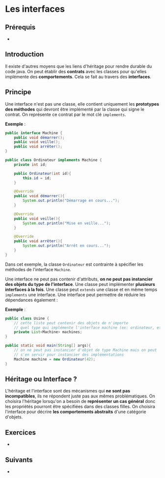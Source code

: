 # Les interfaces

## Prérequis

+ []()

## Introduction

Il existe d'autres moyens que les liens d'héritage pour rendre durable du code java. On peut établir des **contrats** avec les classes pour qu'elles implémente des **comportements**. Cela se fait au travers des **interfaces**.

## Principe

Une interface n'est pas une classe, elle contient uniquement les **prototypes des méthodes** qui devront être implémenté par la classe qui signe le contrat. On représente ce contrat par le mot clé `implements`.

**Exemple** :

```java
public interface Machine {
    public void démarrer();
    public void veille();
    public void arrêter();
}
```

```java
public class Ordinateur implements Machine {
    private int id;

    public Ordinateur(int id){
        this.id = id;
    }

    @Override
    public void démarrer(){
        System.out.println("Démarrage en cours...");
    }

    @Override
    public void veille(){
        System.out.println("Mise en veille...");
    }

    @Override
    public void arrêter(){
        System.out.println("Arrêt en cours...");
    }
}
```

Dans cet exemple, la classe `Ordinateur` est contrainte à spécifier les méthodes de l'interface `Machine`.

Une interface ne peut pas contenir d'attributs, **on ne peut pas instancier des objets du type de l'interface**. Une classe peut implémenter **plusieurs interfaces à la fois**. Une classe peut `extends` une classe et en même temps `implements` une interface. Une interface peut permettre de réduire les dépendances également :

**Exemple** :

```java
public class Usine {
    // cette liste peut contenir des objets de n'importe 
    // quel type qui implémente l'interface machine (ex: ordinateur, etc.)
    private List<Machine> machines; 
}
```

```java
public static void main(String[] args){
    // on ne peut pas instancier d'objet de type Machine mais on peut 
    // s'en servir pour instancier des implémentations
    Machine machine = new Ordinateur(42);  
}
```

## Héritage ou Interface ?

L'héritage et l'interface sont des mécanismes qui **ne sont pas incompatibles**, ils ne répondent juste pas aux mêmes problématiques. On choisira l'héritage lorsqu'on a besoin de **représenter un cas général** donc les propriétés pourront être spécifiées dans des classes filles. On choisira l'interface pour décrire **les comportements abstraits** d'une catégorie d'objets.

## Exercices

+ []()

## Suivants

+ []()
